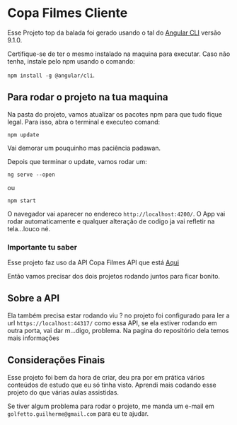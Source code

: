 # Copa Filmes Cliente

Esse Projeto top da balada foi gerado usando o tal do [Angular CLI](https://cli.angular.io/) versão 9.1.0.

Certifique-se de ter o mesmo instalado na maquina para executar. Caso não tenha, instale pelo npm usando o comando:

`npm install -g @angular/cli`.

## Para rodar o projeto na tua maquina

Na pasta do projeto, vamos atualizar os pacotes npm para que tudo fique legal. Para isso, abra o terminal e executeo comand:

`npm update`

Vai demorar um pouquinho mas paciência padawan.

Depois que terminar o update, vamos rodar um:

`ng serve --open` 

ou

`npm start`

O navegador vai aparecer no endereco `http://localhost:4200/`. O App vai rodar automaticamente e qualquer alteração de codigo ja vai refletir na tela...louco né.

### Importante tu saber

Esse projeto faz uso da API Copa Filmes API que está [Aqui](https://github.com/GolfettoGuilherme/CopaFilmes) 

Então vamos precisar dos dois projetos rodando juntos para ficar bonito.


## Sobre a API

Ela também precisa estar rodando viu ? no projeto foi configurado para ler a url `https://localhost:44317/` como essa API, se ela estiver rodando em outra porta, vai dar m...digo, problema. Na pagina do repositório dela temos mais informações


## Considerações Finais

Esse projeto foi bem da hora de criar, deu pra por em prática vários conteúdos de estudo que eu só tinha visto. Aprendi mais codando esse projeto do que várias aulas assistidas.

Se tiver algum problema para rodar o projeto, me manda um e-mail em `golfetto.guilherme@gmail.com` para eu te ajudar.